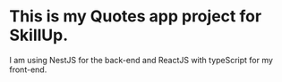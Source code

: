 # This is my Quotes app project for SkillUp.

I am using NestJS for the back-end and ReactJS with typeScript for my front-end.
